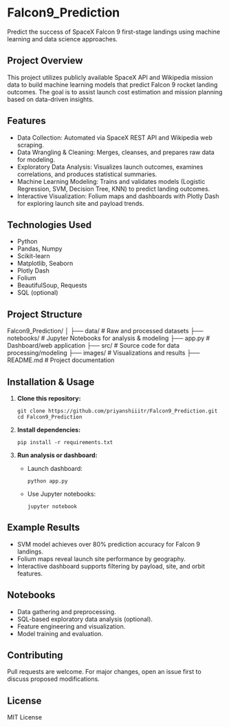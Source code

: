 # Falcon9_Prediction

Predict the success of SpaceX Falcon 9 first-stage landings using machine learning and data science approaches.

## Project Overview

This project utilizes publicly available SpaceX API and Wikipedia mission data to build machine learning models that predict Falcon 9 rocket landing outcomes. The goal is to assist launch cost estimation and mission planning based on data-driven insights.

## Features

- Data Collection: Automated via SpaceX REST API and Wikipedia web scraping.
- Data Wrangling & Cleaning: Merges, cleanses, and prepares raw data for modeling.
- Exploratory Data Analysis: Visualizes launch outcomes, examines correlations, and produces statistical summaries.
- Machine Learning Modeling: Trains and validates models (Logistic Regression, SVM, Decision Tree, KNN) to predict landing outcomes.
- Interactive Visualization: Folium maps and dashboards with Plotly Dash for exploring launch site and payload trends.

## Technologies Used

- Python
- Pandas, Numpy
- Scikit-learn
- Matplotlib, Seaborn
- Plotly Dash
- Folium
- BeautifulSoup, Requests
- SQL (optional)

## Project Structure
Falcon9_Prediction/
│
├── data/ # Raw and processed datasets
├── notebooks/ # Jupyter Notebooks for analysis & modeling
├── app.py # Dashboard/web application
├── src/ # Source code for data processing/modeling
├── images/ # Visualizations and results
├── README.md # Project documentation

## Installation & Usage

1. **Clone this repository:**
    ```
    git clone https://github.com/priyanshiiitr/Falcon9_Prediction.git
    cd Falcon9_Prediction
    ```

2. **Install dependencies:**
    ```
    pip install -r requirements.txt
    ```

3. **Run analysis or dashboard:**
    - Launch dashboard:
        ```
        python app.py
        ```
    - Use Jupyter notebooks:
        ```
        jupyter notebook
        ```

## Example Results

- SVM model achieves over 80% prediction accuracy for Falcon 9 landings.
- Folium maps reveal launch site performance by geography.
- Interactive dashboard supports filtering by payload, site, and orbit features.

## Notebooks

- Data gathering and preprocessing.
- SQL-based exploratory data analysis (optional).
- Feature engineering and visualization.
- Model training and evaluation.

## Contributing

Pull requests are welcome. For major changes, open an issue first to discuss proposed modifications.

## License

MIT License


